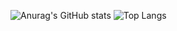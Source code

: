
![Anurag's GitHub stats](https://github-readme-stats.vercel.app/api?username=Bicheng-guo&count_private=true)
![Top Langs](https://github-readme-stats.vercel.app/api/top-langs/?username=Bicheng-guo&layout=compact)
